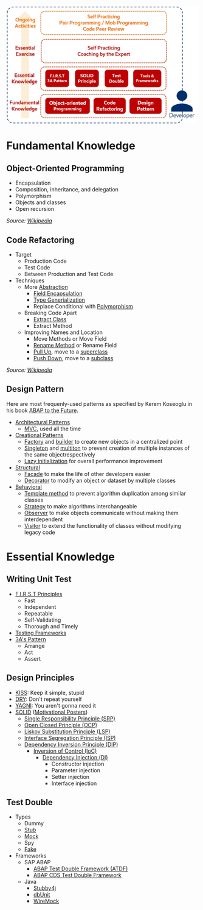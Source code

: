 <!-- TITLE: TDD Knowledge -->
<!-- SUBTITLE: Here you can find the list of knowledge that you may require for Test-Driven Development. -->

![Tdd Knowledge](/uploads/tdd/tdd-knowledge.jpg "Tdd Knowledge")
# Fundamental Knowledge

## Object-Oriented Programming


- Encapsulation
- Composition, inheritance, and delegation
- Polymorphism
- Objects and classes
- Open recursion

_Source: [Wikipedia](https://en.wikipedia.org/wiki/Object-oriented_programming)_

## Code Refactoring

- Target
    - Production Code
    - Test Code
    - Between Production and Test Code
- Techniques
    - More [Abstraction](https://en.m.wikipedia.org/wiki/Abstraction_(software_engineering))
        - [Field Encapsulation](https://en.m.wikipedia.org/wiki/Field_encapsulation)
        - [Type Generialization](https://en.m.wikipedia.org/wiki/Type_generalization)
        - Replace Conditional with [Polymorphism](https://en.m.wikipedia.org/wiki/Polymorphism_(computer_science))
    - Breaking Code Apart
        - [Extract Class](https://en.m.wikipedia.org/wiki/Extract_Class)
        - Extract Method
    - Improving Names and Location
        - Move Methods or Move Field
        - [Rename Method](https://en.m.wikipedia.org/wiki/Rename_Method) or Rename Field
        - [Pull Up](https://en.m.wikipedia.org/wiki/Pull_Up_refactoring), move to a [superclass](https://en.m.wikipedia.org/wiki/Superclass_(computer_science))
        - [Push Down](https://en.m.wikipedia.org/wiki/Push_Down), move to a [subclass](https://en.m.wikipedia.org/wiki/Subclass_(computer_science))

_Source: [Wikipedia](https://en.wikipedia.org/wiki/Code_refactoring)_

## Design Pattern

Here are most frequenly-used patterns as specified by Kerem Koseoglu in his book [ABAP to the Future](https://www.sap-press.com/abap-to-the-future_4161/).

- [Architectural Patterns](https://en.wikipedia.org/wiki/Architectural_pattern)
    - [MVC](https://en.wikipedia.org/wiki/Model%E2%80%93View%E2%80%93Controller), used all the time
- [Creational Patterns](https://en.wikipedia.org/wiki/Creational_pattern)
    - [Factory](https://en.wikipedia.org/wiki/Factory_method_pattern) and [builder](https://en.wikipedia.org/wiki/Builder_pattern) to create new objects in a centralized point
    - [Singleton](https://en.wikipedia.org/wiki/Singleton_pattern) and [multiton](https://en.wikipedia.org/wiki/Multiton_pattern) to prevent creation of multiple instances of the same objectrespectively
    - [Lazy initialization](https://en.wikipedia.org/wiki/Lazy_initialization) for overall performance improvement
- [Structural](https://en.wikipedia.org/wiki/Structural_pattern)
    - [Facade](https://en.wikipedia.org/wiki/Facade_pattern) to make the life of other developers easier
    - [Decorator](https://en.wikipedia.org/wiki/Decorator_pattern) to modify an object or dataset by multiple classes
- [Behavioral](https://en.wikipedia.org/wiki/Behavioral_pattern)
    - [Template method](https://en.wikipedia.org/wiki/Template_method_pattern) to prevent algorithm duplication among similar classes
    - [Strategy](https://en.wikipedia.org/wiki/Strategy_pattern) to make algorithms interchangeable
    - [Observer](https://en.wikipedia.org/wiki/Observer_pattern) to make objects communicate without making them interdependent
    - [Visitor](https://en.wikipedia.org/wiki/Visitor_pattern) to extend the functionality of classes without modifying legacy code

# Essential Knowledge

## Writing Unit Test

- [F.I.R.S.T Principles](https://en.m.wikipedia.org/wiki/Concurrency_pattern)
    - Fast
    - Independent
    - Repeatable
    - Self-Validating
    - Thorough and Timely
- [Testing Frameworks](https://en.wikipedia.org/wiki/List_of_unit_testing_frameworks)
- [3A's Pattern](http://xp123.com/articles/3a-arrange-act-assert/)
    - Arrange
    - Act
    - Assert
    
## Design Principles

- [KISS](https://en.m.wikipedia.org/wiki/KISS_principle): Keep it simple, stupid
- [DRY](https://en.m.wikipedia.org/wiki/Don't_repeat_yourself): Don't repeat yourself
- [YAGNI](https://en.wikipedia.org/wiki/You_aren't_gonna_need_it): You aren't gonna need it
- [SOLID](https://en.wikipedia.org/wiki/SOLID_(object-oriented_design)) ([Motivational Posters](https://blogs.msdn.microsoft.com/cdndevs/2009/07/15/the-solid-principles-explained-with-motivational-posters/))
    - [Single Responsibility Principle (SRP)](https://en.m.wikipedia.org/wiki/Single_responsibility_principle)
    - [Open Closed Principle (OCP)](https://en.m.wikipedia.org/wiki/Open/closed_principle)
    - [Liskov Substitution Principle (LSP)](https://en.m.wikipedia.org/wiki/Liskov_substitution_principle)
    - [Interface Segregation Principle (ISP)](https://en.m.wikipedia.org/wiki/Interface_segregation_principle)
    - [Dependency Inversion Principle (DIP)](https://en.m.wikipedia.org/wiki/Dependency_inversion_principle)
        - [Inversion of Control (IoC)](https://en.wikipedia.org/wiki/Inversion_of_control)
            - [Dependency Injection (DI)](https://en.m.wikipedia.org/wiki/Dependency_injection)
                - Constructor injection
                - Parameter injection
                - Setter injection
                - Interface injection
    
## Test Double

- Types
    - Dummy
    - [Stub](https://en.m.wikipedia.org/wiki/Test_stubs)
    - [Mock](https://en.m.wikipedia.org/wiki/Mock_object)
    - Spy
    - [Fake](https://en.m.wikipedia.org/wiki/Fake_object)
- Frameworks
    - SAP ABAP
        - [ABAP Test Double Framework (ATDF)](https://blogs.sap.com/?p=361154)
        - [ABAP CDS Test Double Framework](https://blogs.sap.com/2016/10/19/introduction-cds-test-double-framework-write-unit-tests-abap-cds-entities/)
    - Java
        - [Stubby4j](https://github.com/azagniotov/stubby4j)
        - [dbUnit](http://dbunit.sourceforge.net/)
        - [WireMock](http://wiremock.org/)